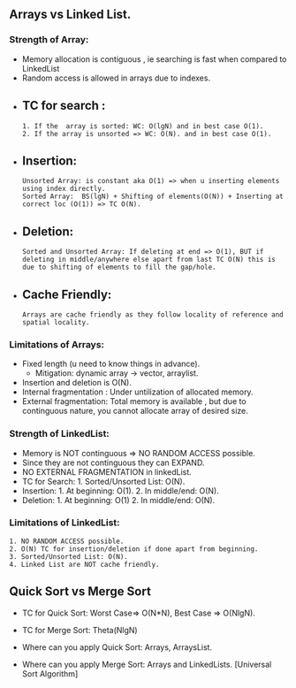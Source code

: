 ## Arrays vs Linked List.
### Strength of Array:
-   Memory allocation is contiguous , ie searching is fast when compared to LinkedList
-   Random access is allowed in arrays due to indexes.
-   ## TC for search :
        1. If the  array is sorted: WC: O(lgN) and in best case O(1).
        2. If the array is unsorted => WC: O(N). and in best case O(1).
-   ## Insertion: 
        Unsorted Array: is constant aka O(1) => when u inserting elements using index directly.
        Sorted Array:  BS(lgN) + Shifting of elements(O(N)) + Inserting at correct loc (O(1)) => TC O(N).
-   ## Deletion:
        Sorted and Unsorted Array: If deleting at end => O(1), BUT if deleting in middle/anywhere else apart from last TC O(N) this is due to shifting of elements to fill the gap/hole.
-   ## Cache Friendly:
        Arrays are cache friendly as they follow locality of reference and spatial locality.

### Limitations of Arrays:
-   Fixed length (u need to know things in advance).
    - Mitigation: dynamic array -> vector, arraylist.
-   Insertion and deletion is O(N).
-   Internal fragmentation : Under untilization of allocated memory.
-   External fragmentation: Total memory is available , but due to continguous nature, you cannot allocate     array of desired size.

### Strength of LinkedList:
-   Memory is NOT continguous => NO RANDOM ACCESS possible.
-   Since they are not continguous they can EXPAND.
-   NO EXTERNAL FRAGMENTATION in linkedList.
-   TC for Search:
        1. Sorted/Unsorted List: O(N).
-   Insertion:
        1. At beginning: O(1).
        2. In middle/end: O(N).
-   Deletion:
        1. At beginning: O(1)
        2. In middle/end: O(N).

### Limitations of LinkedList:
    1. NO RANDOM ACCESS possible.
    2. O(N) TC for insertion/deletion if done apart from beginning.
    3. Sorted/Unsorted List: O(N).
    4. Linked List are NOT cache friendly.

## Quick Sort vs Merge Sort

-   TC for Quick Sort: Worst Case=> O(N*N), Best Case => O(NlgN).
-   TC for Merge Sort: Theta(NlgN)

- Where can you apply Quick Sort: Arrays, ArraysList.
- Where can you apply Merge Sort: Arrays and LinkedLists. [Universal Sort Algorithm]

    